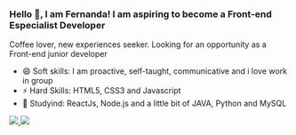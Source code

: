 ### Hello 👋, I am Fernanda! I am aspiring to become a Front-end Especialist Developer

Coffee lover, new experiences seeker. Looking for an opportunity as a Front-end junior developer

- 😄 Soft skills:  I am proactive, self-taught, communicative and i love work in group
- ⚡ Hard Skills: HTML5, CSS3 and Javascript
- 📝 Studyind: ReactJs, Node.js and a little bit of JAVA, Python and MySQL


<a href="https://www.linkedin.com/in/fernanda-rabacal/">
<img src="https://img.shields.io/badge/LinkedIn-0077B5?style=for-the-badge&logo=linkedin&logoColor=white" /> </a>  <a href="mailto:nandarabacal02@hotmail.com"><img src="https://img.shields.io/badge/Gmail-D14836?style=for-the-badge&logo=gmail&logoColor=white" /> </a>
